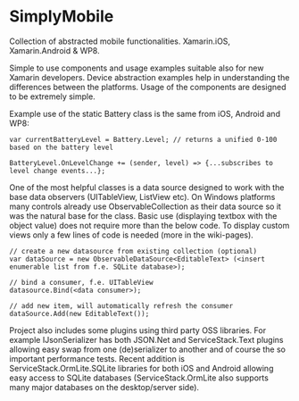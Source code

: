 SimplyMobile
============

Collection of abstracted mobile functionalities. Xamarin.iOS, Xamarin.Android &amp; WP8.

Simple to use components and usage examples suitable also for new Xamarin developers. Device abstraction examples
help in understanding the differences between the platforms. Usage of the components are designed to be extremely
simple.

Example use of the static Battery class is the same from iOS, Android and WP8:

	var currentBatteryLevel = Battery.Level; // returns a unified 0-100 based on the battery level

	BatteryLevel.OnLevelChange += (sender, level) => {...subscribes to level change events...};

One of the most helpful classes is a data source designed to work with the base data observers (UITableView, ListView etc).
On Windows platforms many controls already use ObservableCollection as their data source so it was the natural base for
the class. Basic use (displaying textbox with the object value) does not require more than the below code. To display 
custom views only a few lines of code is needed (more in the wiki-pages).

	// create a new datasource from existing collection (optional)
	var dataSource = new ObservableDataSource<EditableText> (<insert enumerable list from f.e. SQLite database>);
	
	// bind a consumer, f.e. UITableView
	datasource.Bind(<data consumer>);
	
	// add new item, will automatically refresh the consumer
	dataSource.Add(new EditableText());
	
Project also includes some plugins using third party OSS libraries. For example IJsonSerializer has both JSON.Net and
ServiceStack.Text plugins allowing easy swap from one (de)serializer to another and of course the so important performance
tests. Recent addition is ServiceStack.OrmLite.SQLite libraries for both iOS and Android allowing easy access to SQLite 
databases (ServiceStack.OrmLite also supports many major databases on the desktop/server side).
